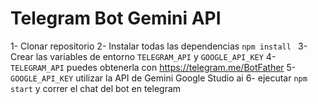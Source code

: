 # Telegram Bot Gemini API

1- Clonar repositorio
2- Instalar todas las dependencias `npm install `
3- Crear las variables de entorno `TELEGRAM_API` y `GOOGLE_API_KEY` 
4- `TELEGRAM_API` puedes obtenerla con https://telegram.me/BotFather
5- `GOOGLE_API_KEY` utilizar la API de Gemini Google Studio ai
6- ejecutar `npm start` y correr el chat del bot en telegram
